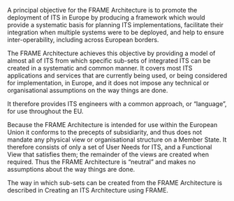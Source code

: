 A principal objective for the FRAME Architecture is to promote the deployment of ITS in Europe by producing a framework which would provide a systematic basis for planning ITS implementations, facilitate their integration when multiple systems were to be deployed, and help to ensure inter-operability, including across European borders.

The FRAME Architecture achieves this objective by providing a model of almost all of ITS from which specific sub-sets of integrated ITS can be created in a systematic and common manner. It covers most ITS applications and services that are currently being used, or being considered for implementation, in Europe, and it does not impose any technical or organisational assumptions on the way things are done.

It therefore provides ITS engineers with a common approach, or “language”, for use throughout the EU.

Because the FRAME Architecture is intended for use within the European Union it conforms to the precepts of subsidiarity, and thus does not mandate any physical view or organisational structure on a Member State. It therefore consists of only a set of User Needs for ITS, and a Functional View that satisfies them; the remainder of the views are created when required. Thus the FRAME Architecture is “neutral” and makes no assumptions about the way things are done.

The way in which sub-sets can be created from the FRAME Architecture is described in Creating an ITS Architecture using FRAME.